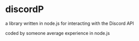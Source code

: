 # discordP
a library written in node.js for interacting with the Discord API

coded by someone average experience in node.js